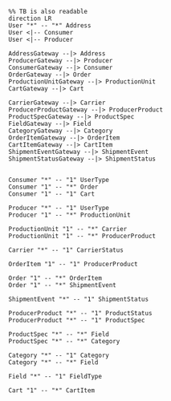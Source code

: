     %% TB is also readable
    direction LR
    User "*" -- "*" Address 
    User <|-- Consumer
    User <|-- Producer

    AddressGateway --|> Address
    ProducerGateway --|> Producer
    ConsumerGateway --|> Consumer
    OrderGateway --|> Order
    ProductionUnitGateway --|> ProductionUnit
    CartGateway --|> Cart
    
    CarrierGateway --|> Carrier
    ProducerProductGateway --|> ProducerProduct
    ProductSpecGateway --|> ProductSpec
    FieldGateway --|> Field
    CategoryGateway --|> Category
    OrderItemGateway --|> OrderItem
    CartItemGateway --|> CartItem
    ShipmentEventGateway --|> ShipmentEvent
    ShipmentStatusGateway --|> ShipmentStatus


    Consumer "*" -- "1" UserType
    Consumer "1" -- "*" Order
    Consumer "1" -- "1" Cart

    Producer "*" -- "1" UserType
    Producer "1" -- "*" ProductionUnit

    ProductionUnit "1" -- "*" Carrier
    ProductionUnit "1" -- "*" ProducerProduct

    Carrier "*" -- "1" CarrierStatus

    OrderItem "1" -- "1" ProducerProduct

    Order "1" -- "*" OrderItem
    Order "1" -- "*" ShipmentEvent

    ShipmentEvent "*" -- "1" ShipmentStatus

    ProducerProduct "*" -- "1" ProductStatus
    ProducerProduct "*" -- "1" ProductSpec

    ProductSpec "*" -- "*" Field
    ProductSpec "*" -- "*" Category

    Category "*" -- "1" Category
    Category "*" -- "*" Field

    Field "*" -- "1" FieldType

    Cart "1" -- "*" CartItem